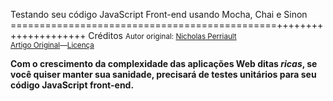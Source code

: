 Testando seu código JavaScript Front-end usando Mocha, Chai e Sinon
==============================================+++++++++++++++++++++
Créditos
<small>Autor original: [Nicholas Perriault](https://nicolas.perriault.net)<br/>[Artigo Original](https://nicolas.perriault.net/code/2013/testing-frontend-javascript-code-using-mocha-chai-and-sinon/)&mdash;[Licença](http://creativecommons.org/licenses/by-sa/3.0/)</small>

**Com o crescimento da complexidade das aplicações Web ditas *ricas*, se você quiser manter sua sanidade, precisará de testes unitários para seu código JavaScript front-end.**